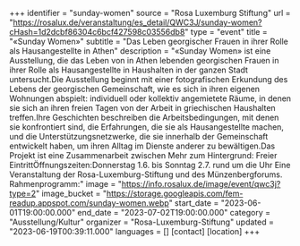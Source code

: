 +++
identifier = "sunday-women"
source = "Rosa Luxemburg Stiftung"
url = "https://rosalux.de/veranstaltung/es_detail/QWC3J/sunday-women?cHash=1d2dcbf86304c6bcf427598c03556db8"
type = "event"
title = "«Sunday Women»"
subtitle = "Das Leben georgischer Frauen in ihrer Rolle als Hausangestellte in Athen"
description = "«Sunday Women» ist eine Ausstellung, die das Leben von in Athen lebenden georgischen Frauen in ihrer Rolle als Hausangestellte in Haushalten in der ganzen Stadt untersucht.Die Ausstellung beginnt mit einer fotografischen Erkundung des Lebens der georgischen Gemeinschaft, wie es sich in ihren eigenen Wohnungen abspielt: individuell oder kollektiv angemietete Räume, in denen sie sich an ihren freien Tagen von der Arbeit in griechischen Haushalten treffen.Ihre Geschichten beschreiben die Arbeitsbedingungen, mit denen sie konfrontiert sind, die Erfahrungen, die sie als Hausangestellte machen, und die Unterstützungsnetzwerke, die sie innerhalb der Gemeinschaft entwickelt haben, um ihren Alltag im Dienste anderer zu bewältigen.Das Projekt ist eine Zusammenarbeit zwischen 
Mehr zum Hintergrund:
Freier EintrittÖffnungszeiten:Donnerstag 1.6. bis Sonntag 2.7. rund um die Uhr
Eine Veranstaltung der Rosa-Luxemburg-Stiftung und des Münzenbergforums.
Rahmenprogramm:"
image = "https://info.rosalux.de/image/event/qwc3j?type=2"
image_bucket = "https://storage.googleapis.com/fem-readup.appspot.com/sunday-women.webp"
start_date = "2023-06-01T19:00:00.000"
end_date = "2023-07-02T19:00:00.000"
category = "Ausstellung/Kultur"
organizer = "Rosa-Luxemburg-Stiftung"
updated = "2023-06-19T00:39:11.000"
languages = []
[contact]
[location]
+++